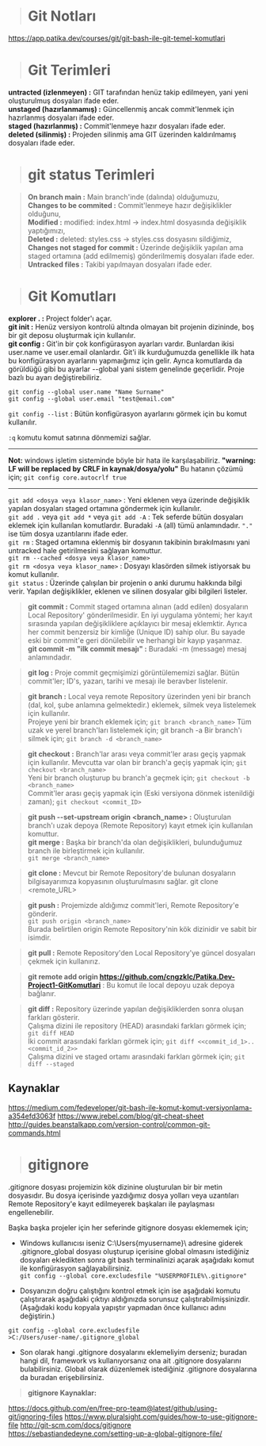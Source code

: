 ># Git Notları 
https://app.patika.dev/courses/git/git-bash-ile-git-temel-komutlari

># Git Terimleri 
**untracted (izlenmeyen)   :** GIT tarafından henüz takip edilmeyen, yani yeni oluşturulmuş dosyaları ifade eder.   
**unstaged (hazırlanmamış) :** Güncellenmiş ancak commit'lenmek için hazırlanmış dosyaları ifade eder.  
**staged (hazırlanmış)     :** Commit'lenmeye hazır dosyaları ifade eder.   
**deleted (silinmiş)       :** Projeden silinmiş ama GIT üzerinden kaldırılmamış dosyaları ifade eder.

># git status Terimleri 

>**On branch main                :** Main branch'inde (dalında) olduğumuzu,  
**Changes to be commited        :** Commit'lenmeye hazır değişiklikler olduğunu,    
**Modified                      :** modified: index.html -> index.html dosyasında değişiklik yaptığımızı,   
**Deleted                       :** deleted: styles.css -> styles.css dosyasını sildiğimiz,     
**Changes not staged for commit :** Üzerinde değişiklik yapılan ama staged ortamına (add edilmemiş) gönderilmemiş dosyaları ifade eder.     
**Untracked files               :**  Takibi yapılmayan dosyaları ifade eder. 

># Git Komutları
**explorer .               :** Project folder'ı açar.   
**git init                 :** Henüz versiyon kontrolü altında olmayan bit projenin dizininde, boş bir git deposu oluşturmak için kullanılır.   
**git config               :** Git'in bir çok konfigürasyon ayarları vardır. Bunlardan ikisi user.name ve user.email olanlardır. Git'i ilk kurduğumuzda genellikle ilk hata bu konfigürasyon ayarlarını yapmaığımız için gelir. Ayrıca komutlarda da görüldüğü gibi bu ayarlar --global yani sistem genelinde geçerlidir. Proje bazlı bu ayarı değiştirebiliriz.

```
git config --global user.name "Name Surname"
git config --global user.email "test@email.com"
```

`git config --list`        : Bütün konfigürasyon ayarlarını görmek için bu komut kullanılır.

` :q ` komutu komut satırına dönmemizi sağlar. 

---
**Not:** windows işletim sisteminde böyle bir hata ile karşılaşabiliriz. **"warning: LF will be replaced by CRLF in kaynak/dosya/yolu"**
Bu hatanın çözümü için; `git config core.autocrlf true`

---

`git add <dosya veya klasor_name>`          : Yeni eklenen veya üzerinde değişiklik yapılan dosyaları staged ortamına göndermek için kullanılır.    
`git add .` veya `git add *` veya `git add -A`  : Tek seferde bütün dosyaları eklemek için kullanılan komutlardır. Buradaki `-A` (all) tümü anlamındadır. `"."` ise tüm dosya uzantılarını ifade eder.  
`git rm`                   : Staged ortamına eklenmiş bir dosyanın takibinin bırakılmasını yani untracked hale getirilmesini sağlayan komuttur.     
`git rm --cached <dosya veya klasor_name>`  
`git rm <dosya veya klasor_name>` : Dosyayı klasörden silmek istiyorsak bu komut kullanılır.    
`git status`               : Üzerinde çalışılan bir projenin o anki durumu hakkında bilgi verir. Yapılan değişiklikler, eklenen ve silinen dosyalar gibi bilgileri listeler.

>**git commit               :** Commit staged ortamına alınan (add edilen) dosyaların Local Repository' gönderilmesidir. En iyi uygulama yöntemi; her kayıt sırasında yapılan değişikliklere açıklayıcı bir mesaj eklemktir. Ayrıca her commit benzersiz bir kimliğe (Unique ID) sahip olur. Bu sayade eski bir commit'e geri dönülebilir ve herhangi bir kayıp yaşanmaz.   
**git commit -m "ilk commit mesajı" :** Buradaki -m (message) mesaj anlamındadır.

>**git log                  :** Proje commit geçmişimizi görüntülememizi sağlar. Bütün commit'ler; ID's, yazarı, tarihi ve mesajı ile beravber listelenir.

>**git branch               :** Local veya remote Repository üzerinden yeni bir branch (dal, kol, şube anlamına gelmektedir.) eklemek, silmek veya listelemek için kullanılır.   
Projeye yeni bir branch eklemek için; `git branch <branch_name>`
Tüm uzak ve yerel branch'ları listelemek için; git branch -a
Bir branch'ı silmek için; `git branch -d <branch_name>`

>**git checkout             :** Branch'lar arası veya commit'ler arası geçiş yapmak için kullanılır. 
Mevcutta var olan bir branch'a geçiş yapmak için; `git checkout <branch_name>`  
Yeni bir branch oluşturup bu branch'a geçmek için; `git checkout -b <branch_name>`  
Commit'ler arası geçiş yapmak için (Eski versiyona dönmek istenildiği zaman); `git checkout <commit_ID>`

>**git push --set-upstream origin <branch_name> :** Oluşturulan branch'ı uzak depoya (Remote Repository) kayıt etmek için kullanılan komuttur.   
**git merge                :** Başka bir branch'da olan değişiklikleri, bulunduğumuz branch ile birleştirmek için kullanılır.   
`git merge <branch_name>`

>**git clone                :** Mevcut bir Remote Repository'de bulunan dosyaların bilgisayarımıza kopyasının oluşturulmasını sağlar.
git clone <remote_URL>  

>**git push                 :** Projemizde aldığımız commit'leri, Remote Repository'e gönderir.  
`git push origin <branch_name>`     
>Burada belirtilen origin Remote Repository'nin kök dizinidir ve sabit bir isimdir. 

>**git pull                 :** Remote Repository'den Local Repository'ye güncel dosyaları çekmek için kullanırız.

>**git remote add origin https://github.com/cngzklc/Patika.Dev-Project1-GitKomutlari** : Bu komut ile local depoyu uzak depoya bağlanır.

>**git diff                 :** Repository üzerinde yapılan değişikliklerden sonra oluşan farkları gösterir.     
Çalışma dizini ile repository (HEAD) arasındaki farkları görmek için; `git diff HEAD`   
İki commit arasındaki farkları görmek için; `git diff <<commit_id_1>..<commit_id_2>>`   
Çalışma dizini ve staged ortamı arasındaki farkları görmek için; `git diff --staged`

## Kaynaklar

https://medium.com/fedeveloper/git-bash-ile-komut-komut-versiyonlama-a354efd3063f
https://www.jrebel.com/blog/git-cheat-sheet
http://guides.beanstalkapp.com/version-control/common-git-commands.html

># gitignore

.gitignore dosyası projemizin kök dizinine oluşturulan bir bir metin dosyasıdır. Bu dosya içerisinde yazdığımız dosya yolları veya uzantıları Remote Repository'e kayıt edilmeyerek başkaları ile paylaşması engellenebilir.

Başka başka projeler için her seferinde gitignore dosyası eklememek için;   
* Windows kullanıcısı iseniz C:\Users\{myusername}\ adresine giderek .gitignore_global dosyası oluşturup içerisine global olmasını istediğiniz dosyaları ekledikten sonra git bash terminalinizi açarak aşağıdakı komut ile konfigürasyon sağlayabilirsiniz.    
`git config --global core.excludesfile "%USERPROFILE%\.gitignore"`

* Dosyanızın doğru çalıştığını kontrol etmek için ise aşağıdaki komutu çalıştırarak aşağıdaki çıktıyı aldığınızda sorunsuz çalıştırabilmişsinizdir. (Aşağıdaki kodu kopyala yapıştır yapmadan önce kullanıcı adını değiştirin.)     

`git config --global core.excludesfile`     
`>C:/Users/user-name/.gitignore_global` 

* Son olarak hangi .gitignore dosyalarını eklemeliyim derseniz; buradan hangi dil, framework vs kullanıyorsanız ona ait .gitignore dosyalarını bulabilirsiniz. Global olarak düzenlemek istediğiniz .gitignore dosyalarına da buradan erişebilirsiniz.

>**gitignore Kaynaklar:**

https://docs.github.com/en/free-pro-team@latest/github/using-git/ignoring-files
https://www.pluralsight.com/guides/how-to-use-gitignore-file
http://git-scm.com/docs/gitignore
https://sebastiandedeyne.com/setting-up-a-global-gitignore-file/

